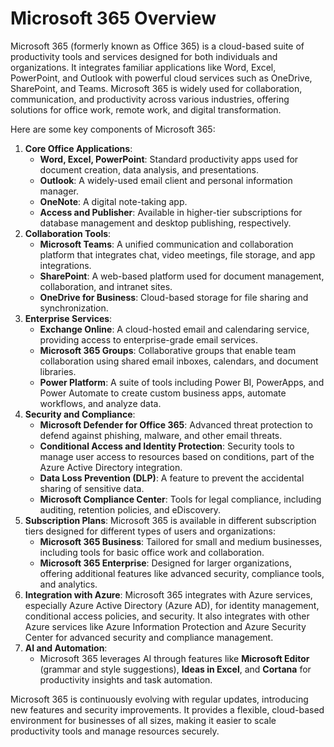 # Microsoft 365 Overview

Microsoft 365 (formerly known as Office 365) is a cloud-based suite of productivity tools and services designed for both individuals and organizations. It integrates familiar applications like Word, Excel, PowerPoint, and Outlook with powerful cloud services such as OneDrive, SharePoint, and Teams. Microsoft 365 is widely used for collaboration, communication, and productivity across various industries, offering solutions for office work, remote work, and digital transformation.

Here are some key components of Microsoft 365:

1. **Core Office Applications**:
   * **Word, Excel, PowerPoint**: Standard productivity apps used for document creation, data analysis, and presentations.
   * **Outlook**: A widely-used email client and personal information manager.
   * **OneNote**: A digital note-taking app.
   * **Access and Publisher**: Available in higher-tier subscriptions for database management and desktop publishing, respectively.
2. **Collaboration Tools**:
   * **Microsoft Teams**: A unified communication and collaboration platform that integrates chat, video meetings, file storage, and app integrations.
   * **SharePoint**: A web-based platform used for document management, collaboration, and intranet sites.
   * **OneDrive for Business**: Cloud-based storage for file sharing and synchronization.
3. **Enterprise Services**:
   * **Exchange Online**: A cloud-hosted email and calendaring service, providing access to enterprise-grade email services.
   * **Microsoft 365 Groups**: Collaborative groups that enable team collaboration using shared email inboxes, calendars, and document libraries.
   * **Power Platform**: A suite of tools including Power BI, PowerApps, and Power Automate to create custom business apps, automate workflows, and analyze data.
4. **Security and Compliance**:
   * **Microsoft Defender for Office 365**: Advanced threat protection to defend against phishing, malware, and other email threats.
   * **Conditional Access and Identity Protection**: Security tools to manage user access to resources based on conditions, part of the Azure Active Directory integration.
   * **Data Loss Prevention (DLP)**: A feature to prevent the accidental sharing of sensitive data.
   * **Microsoft Compliance Center**: Tools for legal compliance, including auditing, retention policies, and eDiscovery.
5. **Subscription Plans**: Microsoft 365 is available in different subscription tiers designed for different types of users and organizations:
   * **Microsoft 365 Business**: Tailored for small and medium businesses, including tools for basic office work and collaboration.
   * **Microsoft 365 Enterprise**: Designed for larger organizations, offering additional features like advanced security, compliance tools, and analytics.
6. **Integration with Azure**: Microsoft 365 integrates with Azure services, especially Azure Active Directory (Azure AD), for identity management, conditional access policies, and security. It also integrates with other Azure services like Azure Information Protection and Azure Security Center for advanced security and compliance management.
7. **AI and Automation**:
   * Microsoft 365 leverages AI through features like **Microsoft Editor** (grammar and style suggestions), **Ideas in Excel**, and **Cortana** for productivity insights and task automation.

Microsoft 365 is continuously evolving with regular updates, introducing new features and security improvements. It provides a flexible, cloud-based environment for businesses of all sizes, making it easier to scale productivity tools and manage resources securely.
